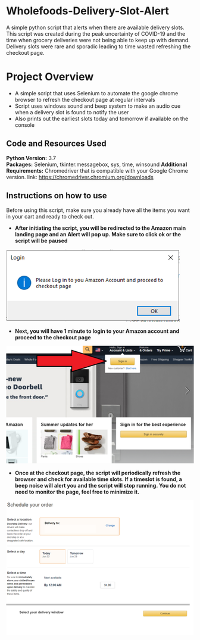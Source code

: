 # Wholefoods-Delivery-Slot-Alert
A simple python script that alerts when there are available delivery slots. 
This script was created during the peak uncertainty of COVID-19 and the time when grocery deliveries were not being able to keep up with demand. Delivery slots were rare and sporadic leading to time wasted refreshing the checkout page.

# Project Overview 
* A simple script that uses Selenium to automate the google chrome browser to refresh the checkout page at regular intervals
* Script uses windows sound and beep system to make an audio cue when a delivery slot is found to notify the user
* Also prints out the earliest slots today and tomorrow if available on the console
 

## Code and Resources Used 
**Python Version:** 3.7  
**Packages:** Selenium, tkinter.messagebox, sys, time, winsound 
**Additional Requirements:** Chromedriver that is compatible with your Google Chrome version.
link: https://chromedriver.chromium.org/downloads


## Instructions on how to use
Before using this script, make sure you already have all the items you want in your cart and ready to check out.

* **After initiating the script, you will be redirected to the Amazon main landing page and an Alert will pop up. Make sure to click ok or the script will be paused**



![alt text](https://github.com/kevin7303/Whole-foods-Delivery-Slot-Alert/blob/master/Alert.PNG "alert")

* **Next, you will have 1 minute to login to your Amazon account and proceed to the checkout page** 


![alt text](https://github.com/kevin7303/Whole-foods-Delivery-Slot-Alert/blob/master/Whole%20Foods%20Login.png "login")



* **Once at the checkout page, the script will periodically refresh the browser and check for available time slots. If a timeslot is found, a beep noise will alert you and the script will stop running. You do not need to monitor the page, feel free to minimize it.**

![alt text](https://github.com/kevin7303/Whole-foods-Delivery-Slot-Alert/blob/master/Whole%20Foods%20Checkout.png "checkout")
